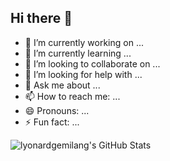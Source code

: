 ## Hi there 👋


- 🔭 I’m currently working on ...
- 🌱 I’m currently learning ...
- 👯 I’m looking to collaborate on ...
- 🤔 I’m looking for help with ...
- 💬 Ask me about ...
- 📫 How to reach me: ...
- 😄 Pronouns: ...
- ⚡ Fun fact: ...
  
<img src="https://github-readme-stats.vercel.app/api/top-langs/?username=lyonardgemilang&theme=default&show_icons=true&hide_border=true&layout=compact" alt="lyonardgemilang's GitHub Stats" />
